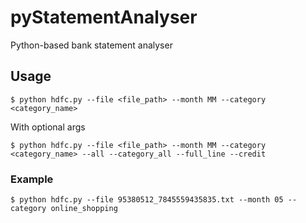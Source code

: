 # pyStatementAnalyser
Python-based bank statement analyser

## Usage

```shell
$ python hdfc.py --file <file_path> --month MM --category <category_name>
```
With optional args

```shell
$ python hdfc.py --file <file_path> --month MM --category <category_name> --all --category_all --full_line --credit
```

### Example

```shell
$ python hdfc.py --file 95380512_7845559435835.txt --month 05 --category online_shopping
```
